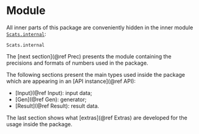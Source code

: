 # Module

All inner parts of this package are conveniently hidden in the inner module [`Scats.internal`](@ref):

```@docs
Scats.internal
```

The [next section](@ref Prec) presents the module containing the precisions and formats of numbers used in the package.

The following sections present the main types used inside the package which are appearing in an [API instance](@ref API):
- [Input](@ref Input): input data;
- [Gen](@ref Gen): generator;
- [Result](@ref Result): result data.

The last section shows what [extras](@ref Extras) are developed for the usage inside the package.
